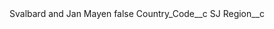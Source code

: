 <?xml version="1.0" encoding="UTF-8"?>
<CustomMetadata xmlns="http://soap.sforce.com/2006/04/metadata" xmlns:xsi="http://www.w3.org/2001/XMLSchema-instance" xmlns:xsd="http://www.w3.org/2001/XMLSchema">
    <label>Svalbard and Jan Mayen</label>
    <protected>false</protected>
    <values>
        <field>Country_Code__c</field>
        <value xsi:type="xsd:string">SJ</value>
    </values>
    <values>
        <field>Region__c</field>
        <value xsi:nil="true"/>
    </values>
</CustomMetadata>
